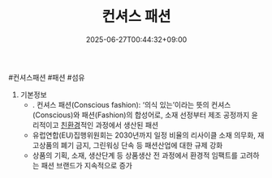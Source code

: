 ﻿---
title: "컨셔스 패션"
date: 2025-06-27T00:44:32+09:00
lastmod: 2025-06-27T00:44:32+09:00
type: docs
sidebar:
  open: true
weight: 2
---
<div style="display:none">
  <meta property="article:published_time" content="2025-06-26T15:44:32Z" />
  <meta property="article:modified_time" content="2025-06-26T15:44:32Z" />
</div>
#컨셔스패션 #패션 #섬유 

1. 기본정보
	- . 컨셔스 패션(Conscious fashion): ‘의식 있는’이라는 뜻의 컨셔스(Conscious)와 패션(Fashion)의 합성어로, 소재 선정부터 제조 공정까지 윤리적이고 [친환경](/industry-study/친환경/)적인 과정에서 생산된 패션
	- 유럽연합(EU)집행위원회는 2030년까지 일정 비율의 리사이클 소재 의무화, 재고상품의 폐기 금지, 그린워싱 단속 등 패션산업에 대한 규제 강화
	- 상품의 기획, 소재, 생산단계 등 상품생산 전 과정에서 환경적 임팩트를 고려하는 패션 브랜드가 지속적으로 증가

